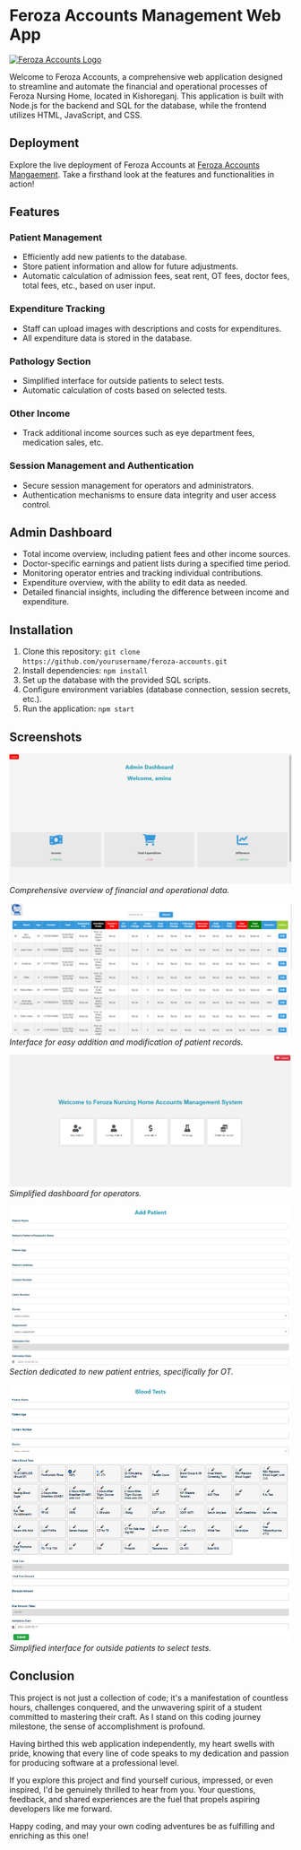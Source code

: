 # Feroza Accounts Management Web App

[![Feroza Accounts Logo](https://feroza-accounts.com/app/logo)](https://feroza-accounts.com/app/)

Welcome to Feroza Accounts, a comprehensive web application designed to streamline and automate the financial and operational processes of Feroza Nursing Home, located in Kishoreganj. This application is built with Node.js for the backend and SQL for the database, while the frontend utilizes HTML, JavaScript, and CSS.

## Deployment

Explore the live deployment of Feroza Accounts at [Feroza Accounts Mangaement](http://feroza-accounts.com/app/). Take a firsthand look at the features and functionalities in action!

## Features

### Patient Management

- Efficiently add new patients to the database.
- Store patient information and allow for future adjustments.
- Automatic calculation of admission fees, seat rent, OT fees, doctor fees, total fees, etc., based on user input.

### Expenditure Tracking

- Staff can upload images with descriptions and costs for expenditures.
- All expenditure data is stored in the database.

### Pathology Section

- Simplified interface for outside patients to select tests.
- Automatic calculation of costs based on selected tests.

### Other Income

- Track additional income sources such as eye department fees, medication sales, etc.

### Session Management and Authentication

- Secure session management for operators and administrators.
- Authentication mechanisms to ensure data integrity and user access control.

## Admin Dashboard

- Total income overview, including patient fees and other income sources.
- Doctor-specific earnings and patient lists during a specified time period.
- Monitoring operator entries and tracking individual contributions.
- Expenditure overview, with the ability to edit data as needed.
- Detailed financial insights, including the difference between income and expenditure.

## Installation

1. Clone this repository: `git clone https://github.com/yourusername/feroza-accounts.git`
2. Install dependencies: `npm install`
3. Set up the database with the provided SQL scripts.
4. Configure environment variables (database connection, session secrets, etc.).
5. Run the application: `npm start`

## Screenshots

![Admin Dashboard](./images/Screenshot%202023-12-05%20001443.png)
*Comprehensive overview of financial and operational data.*

![Patient Management](./images/Screenshot%202023-12-05%20001501.png)
*Interface for easy addition and modification of patient records.*

![Operator Dashboard](./images/Screenshot%202023-12-05%20001358.png)
*Simplified dashboard for operators.*

![New Patient Section(OT)](./images/Screenshot%202023-12-05%20001422.png)
*Section dedicated to new patient entries, specifically for OT.*

![Pathology Section](./images/Screenshot%202023-12-05%20001734.png)
*Simplified interface for outside patients to select tests.*

## Conclusion

This project is not just a collection of code; it's a manifestation of countless hours, challenges conquered, and the unwavering spirit of a student committed to mastering their craft. As I stand on this coding journey milestone, the sense of accomplishment is profound.

Having birthed this web application independently, my heart swells with pride, knowing that every line of code speaks to my dedication and passion for producing software at a professional level.

If you explore this project and find yourself curious, impressed, or even inspired, I'd be genuinely thrilled to hear from you. Your questions, feedback, and shared experiences are the fuel that propels aspiring developers like me forward.

Happy coding, and may your own coding adventures be as fulfilling and enriching as this one!
